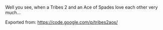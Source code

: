 Well you see, when a Tribes 2 and an Ace of Spades love each other very much...

Exported from: https://code.google.com/p/tribes2aos/